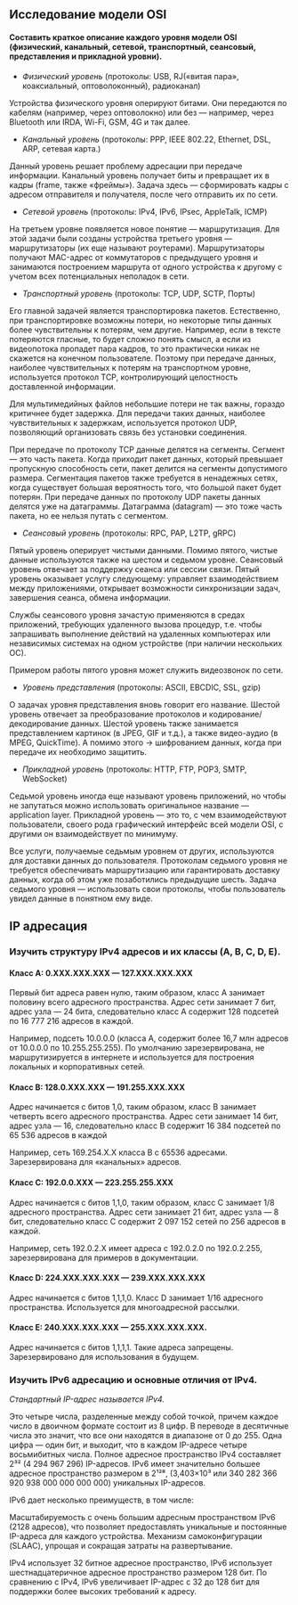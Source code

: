 ## Исследование модели OSI

#### Составить краткое описание каждого уровня модели OSI (физический, канальный, сетевой, транспортный, сеансовый, представления и прикладной уровни).

- _Физический уровень_ (протоколы: USB, RJ(«витая пара», коаксиальный, оптоволоконный), радиоканал)

Устройства физического уровня оперируют битами. Они передаются по кабелям (например, через оптоволокно) или без — например, через Bluetooth или IRDA, Wi-Fi, GSM, 4G и так далее.
- _Канальный уровень_ (протоколы: PPP, IEEE 802.22, Ethernet, DSL, ARP, сетевая карта.)

Данный уровень решает проблему адресации при передаче информации. Канальный уровень получает биты и превращает их в кадры (frame, также «фреймы»). Задача здесь — сформировать кадры с адресом отправителя и получателя, после чего отправить их по сети.
- _Сетевой уровень_ (протоколы: IPv4, IPv6, IPsec, AppleTalk, ICMP)

На третьем уровне появляется новое понятие — маршрутизация. Для этой задачи были созданы устройства третьего уровня — маршрутизаторы (их еще называют роутерами). Маршрутизаторы получают MAC-адрес от коммутаторов с предыдущего уровня и занимаются построением маршрута от одного устройства к другому с учетом всех потенциальных неполадок в сети.
- _Транспортный уровень_ (протоколы: TCP, UDP, SCTP, Порты)

Его главной задачей является транспортировка пакетов. Естественно, при транспортировке возможны потери, но некоторые типы данных более чувствительны к потерям, чем другие. Например, если в тексте потеряются гласные, то будет сложно понять смысл, а если из видеопотока пропадет пара кадров, то это практически никак не скажется на конечном пользователе. Поэтому при передаче данных, наиболее чувствительных к потерям на транспортном уровне, используется протокол TCP, контролирующий целостность доставленной информации.

Для мультимедийных файлов небольшие потери не так важны, гораздо критичнее будет задержка. Для передачи таких данных, наиболее чувствительных к задержкам, используется протокол UDP, позволяющий организовать связь без установки соединения.

При передаче по протоколу TCP данные делятся на сегменты. Сегмент — это часть пакета. Когда приходит пакет данных, который превышает пропускную способность сети, пакет делится на сегменты допустимого размера. Сегментация пакетов также требуется в ненадежных сетях, когда существует большая вероятность того, что большой пакет будет потерян. При передаче данных по протоколу UDP пакеты данных делятся уже на датаграммы. Датаграмма (datagram) — это тоже часть пакета, но ее нельзя путать с сегментом.
- _Сеансовый уровень_ (протоколы: RPC, PAP, L2TP, gRPC)

Пятый уровень оперирует чистыми данными. Помимо пятого, чистые данные используются также на шестом и седьмом уровне. Сеансовый уровень отвечает за поддержку сеанса или сессии связи. Пятый уровень оказывает услугу следующему: управляет взаимодействием между приложениями, открывает возможности синхронизации задач, завершения сеанса, обмена информации.

Службы сеансового уровня зачастую применяются в средах приложений, требующих удаленного вызова процедур, т.е. чтобы запрашивать выполнение действий на удаленных компьютерах или независимых системах на одном устройстве (при наличии нескольких ОС).

Примером работы пятого уровня может служить видеозвонок по сети.
- _Уровень представления_ (протоколы: ASCII, EBCDIC, SSL, gzip)

О задачах уровня представления вновь говорит его название. Шестой уровень отвечает за преобразование протоколов и кодирование/декодирование данных. Шестой уровень также занимается представлением картинок (в JPEG, GIF и т.д.), а также видео-аудио (в MPEG, QuickTime). А помимо этого → шифрованием данных, когда при передаче их необходимо защитить.
- _Прикладной уровень_ (протоколы: HTTP, FTP, POP3, SMTP, WebSocket)

Седьмой уровень иногда еще называют уровень приложений, но чтобы не запутаться можно использовать оригинальное название — application layer. Прикладной уровень — это то, с чем взаимодействуют пользователи, своего рода графический интерфейс всей модели OSI, с другими он взаимодействует по минимуму.

Все услуги, получаемые седьмым уровнем от других, используются для доставки данных до пользователя. Протоколам седьмого уровня не требуется обеспечивать маршрутизацию или гарантировать доставку данных, когда об этом уже позаботились предыдущие шесть. Задача седьмого уровня — использовать свои протоколы, чтобы пользователь увидел данные в понятном ему виде.

## IP адресация 
### Изучить структуру IPv4 адресов и их классы (A, B, C, D, E).
#### Класс А: 0.XXX.XXX.XXX — 127.XXX.XXX.XXX

Первый бит адреса равен нулю, таким образом, класс А занимает половину всего адресного пространства. Адрес сети занимает 7 бит, адрес узла — 24 бита, следовательно класс A содержит 128 подсетей по 16 777 216 адресов в каждой.

Например, подсеть 10.0.0.0 (класса А, содержит более 16,7 млн адресов от 10.0.0.0 по 10.255.255.255). По умолчанию зарезервирована, не маршрутизируется в интернете и используется для построения локальных и корпоративных сетей.

#### Класс B: 128.0.XXX.XXX — 191.255.XXX.XXX

Адрес начинается с битов 1,0, таким образом, класс B занимает четверть всего адресного пространства. Адрес сети занимает 14 бит, адрес узла — 16, следовательно класс B содержит 16 384 подсетей по 65 536 адресов в каждой

Например, сеть 169.254.X.X класса B с 65536 адресами. Зарезервирована для «канальных» адресов.

#### Класс C: 192.0.0.XXX — 223.255.255.XXX

Адрес начинается с битов 1,1,0, таким образом, класс C занимает 1/8 адресного пространства. Адрес сети занимает 21 бит, адрес узла — 8 бит, следовательно класс C содержит 2 097 152 сетей по 256 адресов в каждой.

Например, сеть 192.0.2.X имеет адреса с 192.0.2.0 по 192.0.2.255, зарезервирована для примеров в документации.

#### Класс D: 224.XXX.XXX.XXX — 239.XXX.XXX.XXX

Адрес начинается с битов 1,1,1,0. Класс D занимает 1/16 адресного пространства. Используется для многоадресной рассылки.

#### Класс Е: 240.XXX.XXX.XXX — 255.XXX.XXX.XXX.

Адрес начинается с битов 1,1,1,1. Такие адреса запрещены. Зарезервировано для использования в будущем.

### Изучить IPv6 адресацию и основные отличия от IPv4.

_Стандартный IP-адрес называется IPv4._ 

Это четыре числа, разделенные между собой точкой, причем каждое число в двоичном формате состоит из 8 цифр. В переводе в десятичные числа это значит, что все они находятся в диапазоне от 0 до 255. Одна цифра — один бит, и выходит, что в каждом IP-адресе четыре восьмибитных числа.
Полное адресное пространство IPv4 составляет 2³² (4 294 967 296) IP-адресов. IPv6 имеет значительно большее адресное пространство размером в 2¹²⁸, (3,403×10³ или 340 282 366 920 938 000 000 000 000) уникальных IP-адресов.

IPv6 дает несколько преимуществ, в том числе:

Масштабируемость с очень большим адресным пространством IPv6 (2128 адресов), что позволяет предоставлять уникальные и постоянные IP-адреса для каждого устройства. Механизм самоконфигурации (SLAAC), упрощая и сокращая затраты на развертывание.

IPv4 использует 32 битное адресное пространство, IPv6 использует шестнадцатеричное адресное пространство размером 128 бит. По сравнению с IPv4, IPv6 увеличивает IP-адрес с 32 до 128 бит для поддержки более высоких требований к адресу.
